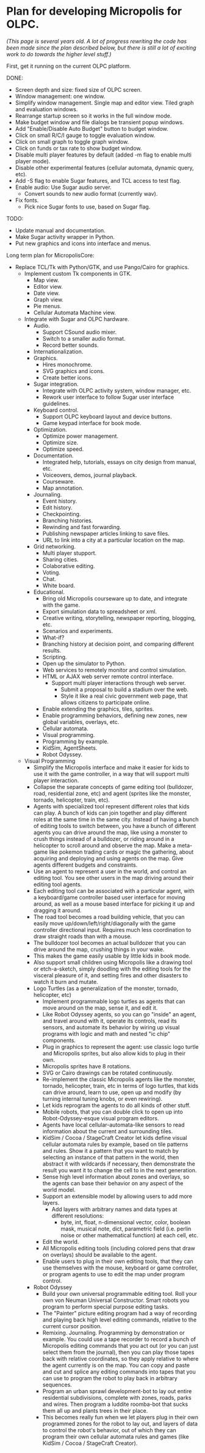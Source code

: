 # Plan for developing Micropolis for OLPC. #

_(This page is several years old. A lot of progress rewriting the code has been made since the plan described below, but there is still a lot of exciting work to do towards the higher level stuff.)_

First, get it running on the current OLPC platform.

DONE:

  * Screen depth and size: fixed size of OLPC screen.
  * Window management: one window.
  * Simplify window management. Single map and editor view. Tiled graph and evaluation windows.
  * Rearrange startup screen so it works in the full window mode.
  * Make budget window and file dialogs be transient popup windows.
  * Add "Enable/Disable Auto Budget" button to budget window.
  * Click on small R/C/I gauge to toggle evaluation window.
  * Click on small graph to toggle graph window.
  * Click on funds or tax rate to show budget window.
  * Disable multi player features by default (added -m flag to enable multi player mode).
  * Disable other experimental features (cellular automata, dynamic query, etc).
  * Add -S flag to enable Sugar features, and TCL access to test flag.
  * Enable audio: Use Sugar audio server.
    * Convert sounds to new audio format (currently wav).
  * Fix fonts.
    * Pick nice Sugar fonts to use, based on Sugar flag.

TODO:

  * Update manual and documentation.
  * Make Sugar activity wrapper in Python.
  * Put new graphics and icons into interface and menus.

Long term plan for MicropolisCore:

  * Replace TCL/Tk with Python/GTK, and use Pango/Cairo for graphics.
    * Implement custom Tk components in GTK.
      * Map view.
      * Editor view.
      * Date view.
      * Graph view.
      * Pie menus.
      * Cellular Automata Machine view.
    * Integrate with Sugar and OLPC hardware.
      * Audio.
        * Support CSound audio mixer.
        * Switch to a smaller audio format.
        * Record better sounds.
      * Internationalization.
      * Graphics.
        * Hires monochrome.
        * SVG graphics and icons.
        * Create better icons.
      * Sugar integration.
        * Integrate with OLPC activity system, window manager, etc.
        * Rework user interface to follow Sugar user interface guidelines.
      * Keyboard control.
        * Support OLPC keyboard layout and device buttons.
        * Game keypad interface for book mode.
      * Optimization.
        * Optimize power management.
        * Optimize size.
        * Optimize speed.
      * Documentation.
        * Integrated help, tutorials, essays on city design from manual, etc.
        * Voiceovers, demos, journal playback.
        * Courseware.
        * Map annotation.
      * Journaling.
        * Event history.
        * Edit history.
        * Checkpointing.
        * Branching histories.
        * Rewinding and fast forwarding.
        * Publishing newspaper articles linking to save files.
        * URL to link into a city at a particular location on the map.
      * Grid networking.
        * Multi player stupport.
        * Sharing cities.
        * Colaborative editing.
        * Voting.
        * Chat.
        * White board.
      * Educational.
        * Bring old Micropolis courseware up to date, and integrate with the game.
        * Export simulation data to spreadsheet or xml.
        * Creative writing, storytelling, newspaper reporting, blogging, etc.
        * Scenarios and experiments.
        * What-if?
        * Branching history at decision point, and comparing different results.
        * Scripting.
        * Open up the simulator to Python.
        * Web services to remotely monitor and control simulation.
        * HTML or AJAX web server remote control interface.
          * Support multi player interactions through web server.
            * Submit a proposal to build a stadium over the web.
            * Style it like a real civic government web page, that allows citizens to participate online.
        * Enable extending the graphics, tiles, sprites.
        * Enable programming behaviors, defining new zones, new global variables, overlays, etc.
        * Cellular automata.
        * Visual programming.
        * Programming by example.
        * KidSim, AgentSheets.
        * Robot Odyssey.
    * Visual Programming
      * Simplify the Micropolis interface and make it easier for kids to use it with the game controller, in a way that will support multi player interaction.
      * Collapse the separate concepts of game editing tool (bulldozer, road, residential zone, etc) and agent (sprites like the monster, tornado, helicopter, train, etc).
      * Agents with specialized tool represent different roles that kids can play. A bunch of kids can join together and play different roles at the same time in the same city. Instead of having a bunch of editing tools to switch between, you have a bunch of different agents you can drive around the map, like using a monster to crush things instead of a bulldozer, or riding around in a helicopter to scroll around and observe the map. Make a meta-game like pokemon trading cards or magic the gathering, about acquiring and deploying and using agents on the map. Give agents different budgets and constraints.
      * Use an agent to represent a user in the world, and control an editing tool. You see other users in the map driving around their editing tool agents.
      * Each editing tool can be associated with a particular agent, with a keyboard/game controller based user interface for moving around, as well as a mouse based interface for picking it up and dragging it around.
      * The road tool becomes a road building vehicle, that you can easily move up/down/left/right/diagonally with the game controller directional input. Requires much less coordination to draw straight roads than with a mouse.
      * The bulldozer tool becomes an actual bulldozer that you can drive around the map, crushing things in your wake.
      * This makes the game easily usable by little kids in book mode.
      * Also support small children using Micropolis like a drawing tool or etch-a-sketch, simply doodling with the editing tools for the visceral pleasure of it, and setting fires and other disasters to watch it burn and mutate.
      * Logo Turtles (as a generalization of the monster, tornado, helicopter, etc)
        * Implement programmable logo turtles as agents that can move around on the map, sense it, and edit it.
        * Like Robot Odyssey agents, so you can go "inside" an agent, and travel around with it, operate its controls, read its sensors, and automate its behavior by wiring up visual programs with logic and math and nested "ic chip" components.
        * Plug in graphics to represent the agent: use classic logo turtle and Micropolis sprites, but also allow kids to plug in their own.
        * Micropolis sprites have 8 rotations.
        * SVG or Cairo drawings can be rotated continuously.
        * Re-implement the classic Micropolis agents like the monster, tornado, helicopter, train, etc in terms of logo turtles, that kids can drive around, learn to use, open up and modify (by turning internal tuning knobs, or even rewiring).
        * Let kids reprogram the agents to do all kinds of other stuff.
        * Mobile robots, that you can double click to open up into Robot-Odyssey-esque visual program editors.
        * Agents have local cellular-automata-like sensors to read information about the current and surrounding tiles.
        * KidSim / Cocoa / StageCraft Creator let kids define visual cellular automata rules by example, based on tile patterns and rules. Show it a pattern that you want to match by selecting an instance of that pattern in the world, then abstract it with wildcards if necessary, then demonstrate the result you want it to change the cell to in the next generation.
        * Sense high level information about zones and overlays, so the agents can base their behavior on any aspect of the world model.
        * Support an extensible model by allowing users to add more layers.
          * Add layers with arbitrary names and data types at different resolutions:
            * byte, int, float, n-dimensional vector, color, boolean mask, musical note, dict, parametric field (i.e. perlin noise or other mathematical function) at each cell, etc.
        * Edit the world.
        * All Micropolis editing tools (including colored pens that draw on overlays) should be available to the agent.
        * Enable users to plug in their own editing tools, that they can use themselves with the mouse, keyboard or game controller, or program agents to use to edit the map under program control.
      * Robot Odyssey
        * Build your own universal programmable editing tool.  Roll your own von Neuman Universal Constructor.  Smart robots you program to perform special purpose editing tasks.
        * The "Painter" picture editing program had a way of recording and playing back high level editing commands, relative to the current cursor position.
        * Remixing. Journaling. Programming by demonstration or example.  You could use a tape recorder to record a bunch of Micropolis editing commands that you act out (or you can just select them from the journal), then you can play those tapes back with relative coordinates, so they apply relative to where the agent currently is on the map. You can copy and paste and cut and splice any editing commands into tapes that you can use to program the robot to play back in arbitrary sequences.
        * Program an urban sprawl development-bot to lay out entire residential subdivisions, complete with zones, roads, parks and wires. Then program a luddite roomba-bot that sucks them all up and plants trees in their place.
        * This becomes really fun when we let players plug in their own programmed zones for the robot to lay out, and layers of data to control the robot's behavior, out of which they can program their own cellular automata rules and games (like KidSim / Cocoa / StageCraft Creator).
